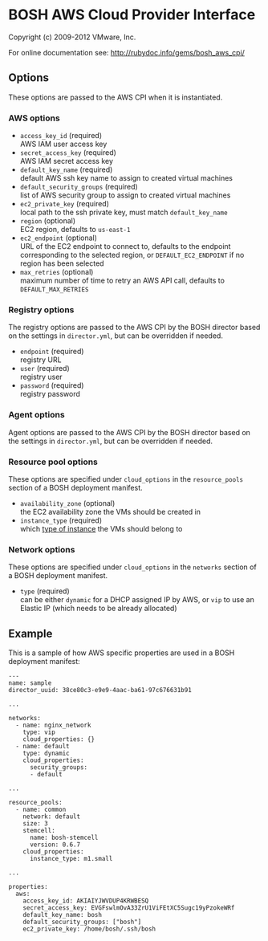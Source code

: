 # BOSH AWS Cloud Provider Interface
Copyright (c) 2009-2012 VMware, Inc.

For online documentation see: http://rubydoc.info/gems/bosh_aws_cpi/

## Options

These options are passed to the AWS CPI when it is instantiated.

### AWS options

* `access_key_id` (required)  
  AWS IAM user access key
* `secret_access_key` (required)  
  AWS IAM secret access key
* `default_key_name` (required)  
  default AWS ssh key name to assign to created virtual machines
* `default_security_groups` (required)  
  list of AWS security group to assign to created virtual machines
* `ec2_private_key` (required)  
  local path to the ssh private key, must match `default_key_name`
* `region` (optional)  
  EC2 region, defaults to `us-east-1`
* `ec2_endpoint` (optional)  
  URL of the EC2 endpoint to connect to, defaults to the endpoint corresponding to the selected region,
  or `DEFAULT_EC2_ENDPOINT` if no region has been selected
* `max_retries` (optional)  
  maximum number of time to retry an AWS API call, defaults to `DEFAULT_MAX_RETRIES`

### Registry options

The registry options are passed to the AWS CPI by the BOSH director based on the settings in `director.yml`, but can be
overridden if needed.

* `endpoint` (required)  
  registry URL
* `user` (required)  
  registry user
* `password` (required)  
  registry password

### Agent options

Agent options are passed to the AWS CPI by the BOSH director based on the settings in `director.yml`, but can be
overridden if needed.

### Resource pool options

These options are specified under `cloud_options` in the `resource_pools` section of a BOSH deployment manifest.

* `availability_zone` (optional)  
  the EC2 availability zone the VMs should be created in
* `instance_type` (required)  
  which [type of instance](http://aws.amazon.com/ec2/instance-types/) the VMs should belong to

### Network options

These options are specified under `cloud_options` in the `networks` section of a BOSH deployment manifest.

* `type` (required)  
  can be either `dynamic` for a DHCP assigned IP by AWS, or `vip` to use an Elastic IP (which needs to be already
  allocated)

## Example

This is a sample of how AWS specific properties are used in a BOSH deployment manifest:

    ---
    name: sample
    director_uuid: 38ce80c3-e9e9-4aac-ba61-97c676631b91

    ...

    networks:
      - name: nginx_network
        type: vip
        cloud_properties: {}
      - name: default
        type: dynamic
        cloud_properties:
          security_groups:
          - default

    ...

    resource_pools:
      - name: common
        network: default
        size: 3
        stemcell:
          name: bosh-stemcell
          version: 0.6.7
        cloud_properties:
          instance_type: m1.small

    ...

    properties:
      aws:
        access_key_id: AKIAIYJWVDUP4KRWBESQ
        secret_access_key: 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
        default_key_name: bosh
        default_security_groups: ["bosh"]
        ec2_private_key: /home/bosh/.ssh/bosh
